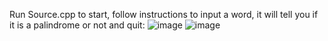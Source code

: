 Run Source.cpp to start, follow instructions to input a word, it will tell you if it is a palindrome or not and quit:
![image](https://user-images.githubusercontent.com/81594624/206047010-1f193ec0-8e85-4ca4-a44f-cc3969257e9f.png)
![image](https://user-images.githubusercontent.com/81594624/206047068-a5f5c418-cbbb-4753-8461-04407b286381.png)
